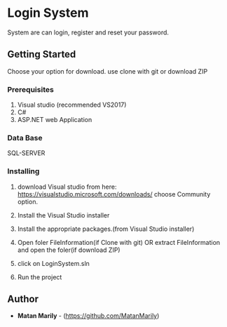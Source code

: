 # Login System

System are can login, register and reset your password.

## Getting Started

Choose your option for download.
use clone with git or download ZIP

### Prerequisites

1. Visual studio (recommended VS2017)
2. C# 
3. ASP.NET web Application

### Data Base
SQL-SERVER

### Installing

1. download Visual studio from here: https://visualstudio.microsoft.com/downloads/
   choose Community option.
2. Install the Visual Studio installer
3. Install the appropriate packages.(from Visual Studio installer)

4. Open foler FileInformation(if Clone with git)
OR extract FileInformation and open the foler(if download ZIP)

5. click on LoginSystem.sln
6. Run the project
  
## Author

* **Matan Marily** - (https://github.com/MatanMarily)
